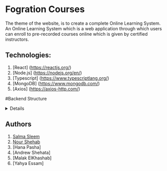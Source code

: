 # Fogration Courses
The theme of the website, is to create a complete Online Learning System. An Online Learning System which is a web application through which users can enroll to pre-recorded
courses online which is given by certified instructors. 



## Technologies:  
1. [React] (https://reactjs.org/)
2. [Node.js] (https://nodejs.org/en/)
3. [Typescript] (https://www.typescriptlang.org/)
4. [MongoDB] (https://www.mongodb.com/)
5. [Axios] (https://axios-http.com/)


#Backend Structure

<details>
    
```bash
ACL_FOGRATION_BE/
├── Controller
│   ├── accounts.js
│   ├── courses.js
│   ├── exams.js
│   ├── instructor.js
│   └── ..............
├── Routes
│   ├── accountsRouter.js
│   ├── courseRouter.js
│   ├── instructorRouter.js
│   └── ............
├── Schemas
│   ├── Administrator.js
│   ├── CorporateUser.js
│   ├── CorpRequest.js
│   ├── Course.js
│   ├── Exam.js
│   ├── Instructor.js
│   ├── IndividualUser.js
│   ├── Problem.js
│   ├── Question.js
│   ├── RefundRequest.js
│   ├── StudentTakeCourse.js
│   ├── StudentTookExam.js
│   ├── Subtitle.js
│   ├── Video.js
│   └── .....................
 

```
</details>



## Authors 
1. [Salma Sleem](https://github.com/salmasleem)
2. [Nour Shehab](https://github.com/rolasameh)
3. [Hana Pasha]
4. [Andrew Shehata]
5. [Malak ElKhashab]
6. [Yahya Essam]

